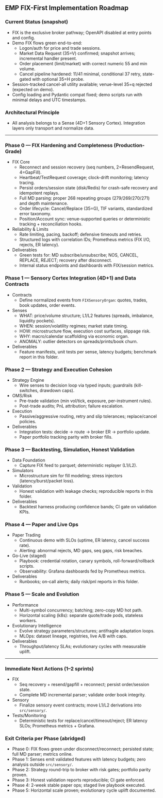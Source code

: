 ## EMP FIX-First Implementation Roadmap

### Current Status (snapshot)
- FIX is the exclusive broker pathway; OpenAPI disabled at entry points and config.
- Demo FIX flows green end-to-end:
  - Logon/auth for price and trade sessions.
  - Market Data Request (35=V) confirmed; snapshot arrives; incremental handler present.
  - Order placement (limit/market) with correct numeric 55 and min volume.
  - Cancel pipeline hardened: 11/41 minimal, conditional 37 retry, state-gated with optional 35=H probe.
- Session-tracked cancel-all utility available; venue-level 35=q rejected (expected on demo).
- Config loading and Pydantic compat fixed; demo scripts run with minimal delays and UTC timestamps.

### Architectural Principle
- All analysis belongs to a Sense (4D+1 Sensory Cortex). Integration layers only transport and normalize data.

---

### Phase 0 — FIX Hardening and Completeness (Production-Grade)
- FIX Core
  - Reconnect and session recovery (seq numbers, 2=ResendRequest, 4=GapFill).
  - Heartbeat/TestRequest coverage; clock-drift monitoring; latency tracing.
  - Persist orders/session state (disk/Redis) for crash-safe recovery and idempotent replays.
  - Full MD parsing: proper 268 repeating groups (279/269/270/271) and depth maintenance.
  - Order lifecycle: Cancel/Replace (35=G), TIF variants, standardized error taxonomy.
  - Position/Account sync: venue-supported queries or deterministic tracking + reconciliation hooks.
- Reliability & Limits
  - Rate limiting, pacing, backoff; defensive timeouts and retries.
  - Structured logs with correlation IDs; Prometheus metrics (FIX I/O, rejects, ER latency).
- Deliverables
  - Green tests for: MD subscribe/unsubscribe; NOS, CANCEL, REPLACE, REJECT; recovery after disconnect.
  - Internal status endpoints and dashboards with FIX/session metrics.

### Phase 1 — Sensory Cortex Integration (4D+1) and Data Contracts
- Contracts
  - Define normalized events from `FIXSensoryOrgan`: quotes, trades, book updates, order events.
- Senses
  - WHAT: price/volume structure; L1/L2 features (spreads, imbalance, liquidity pockets).
  - WHEN: session/volatility regimes; market state timing.
  - HOW: microstructure flow, execution cost surfaces, slippage risk.
  - WHY: macro/calendar scaffolding via economic organ.
  - ANOMALY: outlier detectors on spreads/prints/book churn.
- Deliverables
  - Feature manifests, unit tests per sense, latency budgets; benchmark report in this folder.

### Phase 2 — Strategy and Execution Cohesion
- Strategy Engine
  - Wire senses to decision loop via typed inputs; guardrails (kill-switches, drawdown caps).
- OMS/Risk
  - Pre-trade validation (min vol/tick, exposure, per-instrument rules).
  - Post-trade audits; PnL attribution; failure escalation.
- Execution
  - Passive/aggressive routing, retry and slip tolerances; replace/cancel policies.
- Deliverables
  - Integration tests: decide → route → broker ER → portfolio update.
  - Paper portfolio tracking parity with broker fills.

### Phase 3 — Backtesting, Simulation, Honest Validation
- Data Foundation
  - Capture FIX feed to parquet; deterministic replayer (L1/L2).
- Simulators
  - Microstructure sim for fill modeling; stress injectors (latency/burst/packet loss).
- Validation
  - Honest validation with leakage checks; reproducible reports in this folder.
- Deliverables
  - Backtest harness producing confidence bands; CI gate on validation KPIs.

### Phase 4 — Paper and Live Ops
- Paper Trading
  - Continuous demo with SLOs (uptime, ER latency, cancel success rate).
  - Alerting: abnormal rejects, MD gaps, seq gaps, risk breaches.
- Go-Live (staged)
  - Playbook: credential rotation, canary symbols, roll-forward/rollback scripts.
  - Observability: Grafana dashboards fed by Prometheus metrics.
- Deliverables
  - Runbooks; on-call alerts; daily risk/pnl reports in this folder.

### Phase 5 — Scale and Evolution
- Performance
  - Multi-symbol concurrency; batching; zero-copy MD hot path.
  - Horizontal scaling (k8s): separate quote/trade pods, stateless workers.
- Evolutionary Intelligence
  - Evolve strategy parameters/structures; antifragile adaptation loops.
  - MLOps: dataset lineage, registries, live A/B with caps.
- Deliverables
  - Throughput/latency SLAs; evolutionary cycles with measurable uplift.

---

### Immediate Next Actions (1–2 sprints)
- FIX
  - Seq recovery + resend/gapfill + reconnect; persist order/session state.
  - Complete MD incremental parser; validate order book integrity.
- Sensory
  - Finalize sensory event contracts; move L1/L2 derivations into `src/sensory/`.
- Tests/Monitoring
  - Deterministic tests for replace/cancel/timeout/reject; ER latency SLOs; Prometheus metrics + Grafana.

### Exit Criteria per Phase (abridged)
- Phase 0: FIX flows green under disconnect/reconnect; persisted state; full MD parser; metrics online.
- Phase 1: Senses emit validated features with latency budgets; zero analysis outside `src/sensory/`.
- Phase 2: Strategy round-trip to broker with risk gates; portfolio parity proven.
- Phase 3: Honest validation reports reproducible; CI gate enforced.
- Phase 4: 2-week stable paper ops; staged live playbook executed.
- Phase 5: Horizontal scale proven; evolutionary cycle uplift documented.


